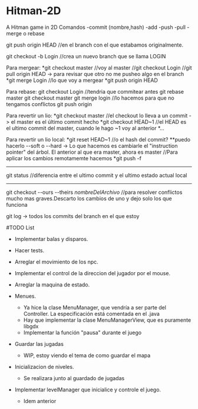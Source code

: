 # Hitman-2D
A Hitman game in 2D
Comandos
 -commit (nombre,hash)
 -add
 -push
 -pull
 -merge o rebase

git push origin HEAD //en el branch con el que estabamos originalmente. 

git checkout -b Login //crea un nuevo branch que se llama LOGIN

Para mergear:
 *git checkout master //voy al master
 //git checkout Login
 //git pull origin HEAD -> para revisar que otro no me pusheo algo en el branch
 *git merge Login //lo que voy a mergear
 *git push origin HEAD

Para rebase:
 git checkout Login
 //tendria que commitear antes
 git rebase master
 git checkout master
 git merge login //lo hacemos para que no tengamos conflictos
 git push origin

Para revertir un lio:
 *git checkout master //el checkout lo lleva a un commit -> el master es el último commit hecho
 *git checkout HEAD~1 //el HEAD es el ultimo commit del master, cuando le hago ~1 voy al anterior
 *...

Para revertir un lio local:
 *git reset HEAD~1 //o el hash del commit?
   **puedo hacerlo --soft o --hard -> Lo que hacemos es cambiarle el "instruction pointer" del árbol. El anterior al que era master, ahora es master 
  //Para aplicar los cambios remotamemte hacemos
 *git push -f

***
 git status //diferencia entre el ultimo commit y el ultimo estado actual local
***
 git checkout --ours --theirs *nombreDelArchivo* //para resolver conflictos mucho mas graves.Descarto los cambios de uno y dejo solo los que funciona

git log -> todos los commits del branch en el que estoy

#TODO List

* Implementar balas y disparos.

* Hacer tests.

* Arreglar el movimiento de los npc.

* Implementar el control de la direccion del jugador por el mouse.

* Arreglar la maquina de estado.

* Menues.
  - Ya hice la clase MenuManager, que vendría a ser parte del Controller. La especificación está comentada en el .java
  - Hay que implementar la clase MenuManagerView, que es puramente libgdx
  - Implementar la función "pausa" durante el juego

* Guardar las jugadas
  - WIP, estoy viendo el tema de como guardar el mapa

* Inicializacion de niveles.
  - Se realizara junto al guardado de jugadas

* Implementar levelManager que inicialice y controle el juego.
  - Idem anterior

